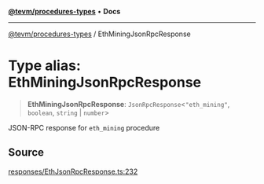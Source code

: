[**@tevm/procedures-types**](../README.md) • **Docs**

***

[@tevm/procedures-types](../globals.md) / EthMiningJsonRpcResponse

# Type alias: EthMiningJsonRpcResponse

> **EthMiningJsonRpcResponse**: `JsonRpcResponse`\<`"eth_mining"`, `boolean`, `string` \| `number`\>

JSON-RPC response for `eth_mining` procedure

## Source

[responses/EthJsonRpcResponse.ts:232](https://github.com/evmts/tevm-monorepo/blob/main/packages/procedures-types/src/responses/EthJsonRpcResponse.ts#L232)
